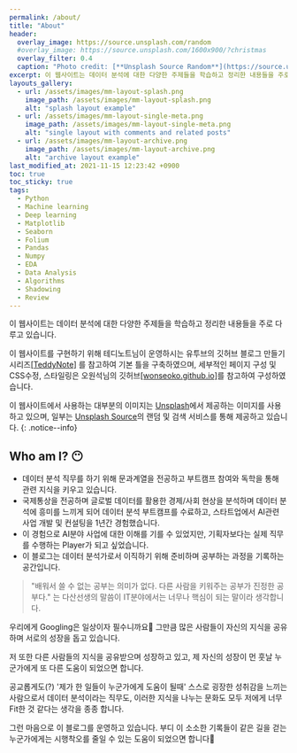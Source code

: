 ```yaml
---
permalink: /about/
title: "About"
header:
  overlay_image: https://source.unsplash.com/random
  #overlay_image: https://source.unsplash.com/1600x900/?christmas
  overlay_filter: 0.4
  caption: "Photo credit: [**Unsplash Source Random**](https://source.unsplash.com)"
excerpt: 이 웹사이트는 데이터 분석에 대한 다양한 주제들을 학습하고 정리한 내용들을 주로 다루고 있습니다.
layouts_gallery:
  - url: /assets/images/mm-layout-splash.png
    image_path: /assets/images/mm-layout-splash.png
    alt: "splash layout example"
  - url: /assets/images/mm-layout-single-meta.png
    image_path: /assets/images/mm-layout-single-meta.png
    alt: "single layout with comments and related posts"
  - url: /assets/images/mm-layout-archive.png
    image_path: /assets/images/mm-layout-archive.png
    alt: "archive layout example"
last_modified_at: 2021-11-15 12:23:42 +0900
toc: true
toc_sticky: true
tags:
  - Python
  - Machine learning
  - Deep learning
  - Matplotlib
  - Seaborn
  - Folium
  - Pandas
  - Numpy
  - EDA
  - Data Analysis
  - Algorithms
  - Shadowing
  - Review
---
```


이 웹사이트는 데이터 분석에 대한 다양한 주제들을 학습하고 정리한 내용들을 주로 다루고 있습니다.

이 웹사이트를 구현하기 위해 테디노트님이 운영하시는 유투브의 깃허브 블로그 만들기 시리즈<a href="https://www.youtube.com/watch?v=--MMmHbSH9k&list=PLIMb_GuNnFwfQBZQwD-vCZENL5YLDZekr">[TeddyNote]</a> 를 참고하여 기본 틀을 구축하였으며, 세부적인 페이지 구성 및 CSS수정, 스타일링은 오원석님의 깃허브<a href="https://github.com/wonseoko/wonseoko.github.io">[wonseoko.github.io]</a>를 참고하여 구성하였습니다.

이 웹사이트에서 사용하는 대부분의 이미지는 <a href="https://unsplash.com">Unsplash</a>에서 제공하는 이미지를 사용하고 있으며, 일부는 <a href="https://source.unsplash.com/">Unsplash Source</a>의 랜덤 및 검색 서비스를 통해 제공하고 있습니다.
{: .notice--info}

## Who am I? 😶

- 데이터 분석 직무를 하기 위해 문과계열을 전공하고 부트캠프 참여와 독학을 통해 관련 지식을 키우고 있습니다. 
- 국제통상을 전공하며 글로벌 데이터를 활용한 경제/사회 현상을 분석하며 데이터 분석에 흥미를 느끼게 되어 데이터 분석 부트캠프를 수료하고, 스타트업에서 AI관련 사업 개발 및 컨설팅을 1년간 경험했습니다. 
- 이 경험으로 AI분야 사업에 대한 이해를 기를 수 있었지만, 기획자보다는 실제 직무를 수행하는 Player가 되고 싶었습니다.
- 이 블로그는 데이터 분석가로서 이직하기 위해 준비하며 공부하는 과정을 기록하는 공간입니다.

> "배워서 쓸 수 없는 공부는 의미가 없다. 다른 사람을 키워주는 공부가 진정한 공부다." 는 다산선생의 말씀이 IT분야에서는 너무나 핵심이 되는 말이라 생각합니다.


우리에게 Googling은 일상이자 필수니까요🤣 그만큼 많은 사람들이 자신의 지식을 공유하며 서로의 성장을 돕고 있습니다.


저 또한 다른 사람들의 지식을 공유받으며 성장하고 있고, 제 자신의 성장이 먼 훗날 누군가에게 또 다른 도움이 되었으면 합니다.


공교롭게도(?) '제가 한 일들이 누군가에게 도움이 될때' 스스로 굉장한 성취감을 느끼는 사람으로서 데이터 분석이라는 직무도, 이러한 지식을 나누는 문화도 모두 저에게 너무 Fit한 것 같다는 생각을 종종 합니다.


그런 마음으로 이 블로그를 운영하고 있습니다. 부디 이 소소한 기록들이 같은 길을 걷는 누군가에게는 시행착오를 줄일 수 있는 도움이 되었으면 합니다🙏